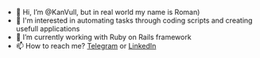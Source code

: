 - 👋 Hi, I’m @KanVull, but in real world my name is Roman)
- 👀 I'm interested in automating tasks through coding scripts and creating usefull applications
- 🌱 I’m currently working with Ruby on Rails framework
- 📫 How to reach me? [Telegram](https://t.me/minirorus) or [LinkedIn](https://www.linkedin.com/in/roman-mineev-1802a6241/)

<!---
KanVull/KanVull is a ✨ special ✨ repository because its `README.md` (this file) appears on your GitHub profile.
You can click the Preview link to take a look at your changes.
--->
